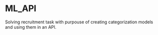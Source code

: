 # ML_API
Solving recruitment task with purpouse of creating categorization models and using them in an API.
